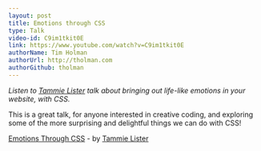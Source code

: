```yaml
---
layout: post
title: Emotions through CSS
type: Talk
video-id: C9im1tkit0E
link: https://www.youtube.com/watch?v=C9im1tkit0E
authorName: Tim Holman
authorUrl: http://tholman.com
authorGithub: tholman
---
```


_Listen to [Tammie Lister](http://diaryofawebsite.com) talk about bringing out life-like emotions in your website, with CSS._

This is a great talk, for anyone interested in creative coding, and exploring some of the more surprising and delightful things we can do with CSS!

[Emotions Through CSS](https://www.youtube.com/watch?v=C9im1tkit0E) - by [Tammie Lister](http://diaryofawebsite.com/)
